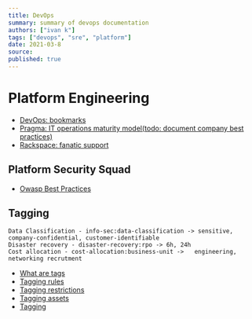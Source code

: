 ```yaml
---
title: DevOps
summary: summary of devops documentation
authors: ["ivan k"]
tags: ["devops", "sre", "platform"]
date: 2021-03-8
source:
published: true
---
```


# Platform Engineering

- [DevOps: bookmarks](http://www.devopsbookmarks.com)
- [Pragma: IT operations maturity model(todo: document company best practices)](http://code.praqma.com/ops-maturity/)
- [Rackspace: fanatic support ](https://www.rackspace.com/en-gb/resources?region%5B113%5D=113&content_type%5Bwhite_paper%5D=white_paper)

## Platform Security Squad

- [Owasp Best Practices](https://cheatsheetseries.owasp.org/index.html)

## Tagging

```
Data Classification - info-sec:data-classification -> sensitive, company-confidential, customer-identifiable
Disaster recovery - disaster-recovery:rpo -> 6h, 24h
Cost allocation - cost-allocation:business-unit ->   engineering, networking recrutment
```

- [What are tags](https://docs.aws.amazon.com/whitepapers/latest/tagging-best-practices/what-are-tags.html)
- [Tagging rules](https://peritossolutions.com/aws/aws-tagging-rules/)
- [Tagging restrictions](https://docs.aws.amazon.com/mediaconnect/latest/ug/tagging-restrictions.html)
- [Tagging assets](../../assets/tagging/)
- [Tagging ](https://github.com/ik-cloud/aws-enterprise-naming-tagging-standard)
